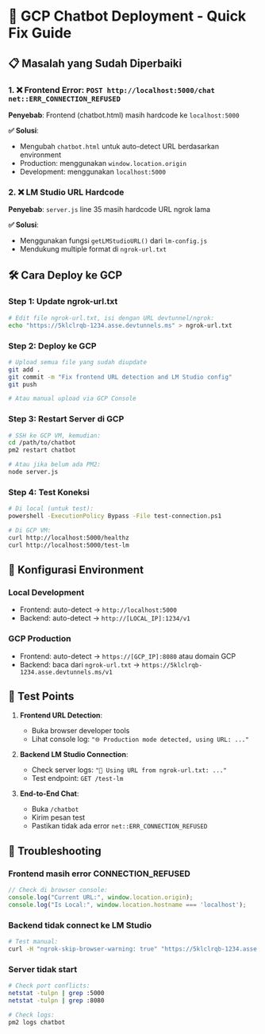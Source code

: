 # 🚀 GCP Chatbot Deployment - Quick Fix Guide

## 📋 Masalah yang Sudah Diperbaiki

### 1. ❌ Frontend Error: `POST http://localhost:5000/chat net::ERR_CONNECTION_REFUSED`

**Penyebab**: Frontend (chatbot.html) masih hardcode ke `localhost:5000`

**✅ Solusi**: 
- Mengubah `chatbot.html` untuk auto-detect URL berdasarkan environment
- Production: menggunakan `window.location.origin`
- Development: menggunakan `localhost:5000`

### 2. ❌ LM Studio URL Hardcode

**Penyebab**: `server.js` line 35 masih hardcode URL ngrok lama

**✅ Solusi**:
- Menggunakan fungsi `getLMStudioURL()` dari `lm-config.js`
- Mendukung multiple format di `ngrok-url.txt`

## 🛠️ Cara Deploy ke GCP

### Step 1: Update ngrok-url.txt
```bash
# Edit file ngrok-url.txt, isi dengan URL devtunnel/ngrok:
echo "https://5klclrqb-1234.asse.devtunnels.ms" > ngrok-url.txt
```

### Step 2: Deploy ke GCP
```bash
# Upload semua file yang sudah diupdate
git add .
git commit -m "Fix frontend URL detection and LM Studio config"
git push

# Atau manual upload via GCP Console
```

### Step 3: Restart Server di GCP
```bash
# SSH ke GCP VM, kemudian:
cd /path/to/chatbot
pm2 restart chatbot

# Atau jika belum ada PM2:
node server.js
```

### Step 4: Test Koneksi
```bash
# Di local (untuk test):
powershell -ExecutionPolicy Bypass -File test-connection.ps1

# Di GCP VM:
curl http://localhost:5000/healthz
curl http://localhost:5000/test-lm
```

## 🔧 Konfigurasi Environment

### Local Development
- Frontend: auto-detect → `http://localhost:5000`
- Backend: auto-detect → `http://[LOCAL_IP]:1234/v1`

### GCP Production  
- Frontend: auto-detect → `https://[GCP_IP]:8080` atau domain GCP
- Backend: baca dari `ngrok-url.txt` → `https://5klclrqb-1234.asse.devtunnels.ms/v1`

## 🎯 Test Points

1. **Frontend URL Detection**: 
   - Buka browser developer tools
   - Lihat console log: `"🌐 Production mode detected, using URL: ..."`

2. **Backend LM Studio Connection**:
   - Check server logs: `"🔧 Using URL from ngrok-url.txt: ..."`
   - Test endpoint: `GET /test-lm`

3. **End-to-End Chat**:
   - Buka `/chatbot`
   - Kirim pesan test
   - Pastikan tidak ada error `net::ERR_CONNECTION_REFUSED`

## 🚨 Troubleshooting

### Frontend masih error CONNECTION_REFUSED
```javascript
// Check di browser console:
console.log("Current URL:", window.location.origin);
console.log("Is Local:", window.location.hostname === 'localhost');
```

### Backend tidak connect ke LM Studio
```bash
# Test manual:
curl -H "ngrok-skip-browser-warning: true" "https://5klclrqb-1234.asse.devtunnels.ms/v1/models"
```

### Server tidak start
```bash
# Check port conflicts:
netstat -tulpn | grep :5000
netstat -tulpn | grep :8080

# Check logs:
pm2 logs chatbot
```
